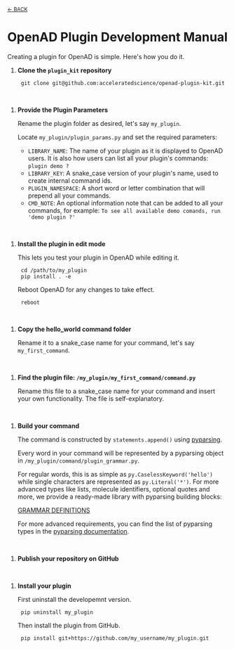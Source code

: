 <sub>[&larr; BACK](./README.md#openad)</sub>

# OpenAD Plugin Development Manual

Creating a plugin for OpenAD is simple. Here's how you do it.

1. **Clone the `plugin_kit` repository**

        git clone git@github.com:acceleratedscience/openad-plugin-kit.git

<br>

1. **Provide the Plugin Parameters**
    
    Rename the plugin folder as desired, let's say `my_plugin`.

    Locate `my_plugin/plugin_params.py` and set the required parameters:

    - `LIBRARY_NAME`: The name of your plugin as it is displayed to OpenAD users. It is also how users can list all your plugin's commands: `plugin demo ?`
    - `LIBRARY_KEY`: A snake_case version of your plugin's name, used to create internal command ids.
    - `PLUGIN_NAMESPACE`: A short word or letter combination that will prepend all your commands.
    - `CMD_NOTE`: An optional information note that can be added to all your commands, for example: `To see all available demo comands, run 'demo plugin ?'`

<br>

1. **Install the plugin in edit mode**
    
    This lets you test your plugin in OpenAD while editing it.

        cd /path/to/my_plugin
        pip install . -e
    
    Reboot OpenAD for any changes to take effect.

        reboot

<br>

1. **Copy the hello_world command folder**

    Rename it to a snake_case name for your command, let's say `my_first_command`.

<br>

1. **Find the plugin file: `/my_plugin/my_first_command/command.py`**

    Rename this file to a snake_case name for your command and insert your own functionality. The file is self-explanatory.

<br>

1. **Build your command**
   
   The command is constructed by `statements.append()` using [pyparsing](https://github.com/pyparsing/pyparsing/).
   
   Every word in your command will be represented by a pyparsing object in `/my_plugin/command/plugin_grammar.py`.
   
   For regular words, this is as simple as `py.CaselessKeyword('hello')` while single characters are represented as `py.Literal('*')`. For more advanced types like lists, molecule identifiers, optional quotes and more, we provide a ready-made library with pyparsing building blocks:

   [GRAMMAR DEFINITIONS](https://github.com/acceleratedscience/open-ad-toolkit/tree/main/openad/core/grammar_def.py) 

   For more advanced requirements, you can find the list of pyparsing types in the [pyparsing documentation](https://pyparsing-docs.readthedocs.io/en/latest/pyparsing.html).

<br>

1. **Publish your repository on GitHub**

<br>

1. **Install your plugin**
    
    First uninstall the developemnt version.

        pip uninstall my_plugin
    
    Then install the plugin from GitHub.

        pip install git+https://github.com/my_username/my_plugin.git
